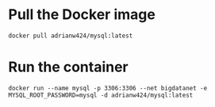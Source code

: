 # Pull the Docker image

`docker pull adrianw424/mysql:latest`
<br>

# Run the container

`docker run --name mysql -p 3306:3306 --net bigdatanet -e MYSQL_ROOT_PASSWORD=mysql -d adrianw424/mysql:latest`
